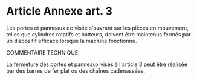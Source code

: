 # Article Annexe art. 3

Les portes et panneaux de visite s'ouvrant sur les pièces en mouvement, telles que cylindres rotatifs et batteurs, doivent être maintenus fermés par un dispositif efficace lorsque la machine fonctionne.

COMMENTAIRE TECHNIQUE.

La fermeture des portes et panneaux visés à l'article 3 peut être réalisée par des barres de fer plat ou des chaînes cadenassées.
